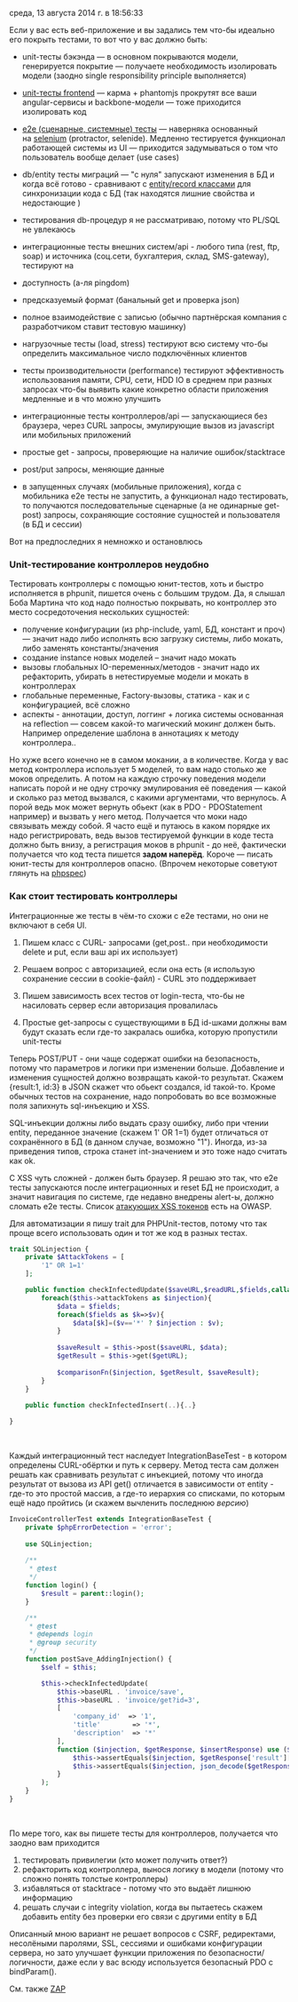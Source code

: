 среда, 13 августа 2014 г. в 18:56:33

Если у вас есть веб-приложение и вы задались тем что-бы идеально его покрыть тестами, то вот что у вас должно быть:

- unit-тесты бэкэнда — в основном покрываются модели, генерируется покрытие — получаете необходимость изолировать модели (заодно single responsibility principle выполняется)
- [unit-тесты frontend](http://kurapov.name/rus/lab/quality_control/karma_jasmine_testing_angularjs/) — карма + phantomjs прокрутят все ваши angular-сервисы и backbone-модели — тоже приходится изолировать код
- [e2e (сценарные, системные) тесты](http://kurapov.name/rus/lab/quality_control/protractor/) — наверняка основанный на [selenium](http://kurapov.name/rus/lab/quality_control/selenium_server_phpstorm/) (protractor, selenide). Медленно тестируется функционал работающей системы из UI — приходится задумываться о том что пользователь вообще делает (use cases)
- db/entity тесты миграций — "с нуля" запускают изменения в БД и когда всё готово - сравнивают с [entity/record классами](http://docs.doctrine-project.org/projects/doctrine-orm/en/latest/reference/basic-mapping.html) для синхронизации кода с БД (так находятся лишние свойства и недостающие )

- тестирования db-процедур я не рассматриваю, потому что PL/SQL не увлекаюсь

- интеграционные тесты внешних систем/api - любого типа (rest, ftp, soap) и источника (соц.сети, бухгалтерия, склад, SMS-gateway), тестируют на

- доступность (а-ля pingdom)
- предсказуемый формат (банальный get и проверка json)
- полное взаимодействие с записью (обычно партнёрская компания с разработчиком ставит тестовую машинку)

- нагрузочные тесты (load, stress) тестируют всю систему что-бы определить максимальное число подключённых клиентов
- тесты производительности (performance) тестируют эффективность использования памяти, CPU, сети, HDD IO в среднем при разных запросах что-бы выявить какие конкретно области приложения медленные и в что можно улучшить
- интеграционные тесты контроллеров/api — запускающиеся без браузера, через CURL запросы, эмулирующие вызов из javascript или мобильных приложений

- простые get - запросы, проверяющие на наличие ошибок/stacktrace
- post/put запросы, меняющие данные
- в запущенных случаях (мобильные приложения), когда с мобильника e2e тесты не запустить, а функционал надо тестировать, то получаются последовательные сценарные (а не одинарные get-post) запросы, сохраняющие состояние сущностей и пользователя (в БД и сессии)

Вот на предпоследних я немножко и остановлюсь

### Unit-тестирование контроллеров неудобно

Тестировать контроллеры с помощью юнит-тестов, хоть и быстро исполняется в phpunit, пишется очень с большим трудом. Да, я слышал Боба Мартина что код надо полностью покрывать, но контроллер это место сосредоточения нескольких сущностей:

- получение конфигурации (из php-include, yaml, БД, констант и проч) — значит надо либо исполнять всю загрузку системы, либо мокать, либо заменять константы/значения
- создание instance новых моделей – значит надо мокать
- вызовы глобальных IO-переменных/методов - значит надо их рефакторить, убирать в нетестируемые модели и мокать в контроллерах
- глобальные переменные, Factory-вызовы, статика - как и с конфигурацией, всё сложно
- аспекты - аннотации, доступ, логгинг + логика системы основанная на reflection — совсем какой-то магический мокинг должен быть. Например определение шаблона в аннотациях к методу контроллера..

Но хуже всего конечно не в самом мокании, а в количестве. Когда у вас метод контроллера использует 5 моделей, то вам надо столько же моков определить. А потом на каждую строчку поведения модели написать порой и не одну строчку эмулирования её поведения — какой и сколько раз метод вызвался, с какими аргументами, что вернулось. А порой ведь мок может вернуть обьект (как в PDO - PDOStatement например) и вызвать у него метод. Получается что моки надо связывать между собой. Я часто ещё и путаюсь в каком порядке их надо регистрировать, ведь вызов тестируемой функции в коде теста должно быть внизу, а регистрация моков в phpunit - до неё, фактически получается что код теста пишется **задом наперёд**. Короче — писать юнит-тесты для контроллеров опасно. (Впрочем некоторые советуют глянуть на [phpspec](http://www.phpspec.net/))

### Как стоит тестировать контроллеры

Интеграционные же тесты в чём-то схожи с e2e тестами, но они не включают в себя UI.

1. Пишем класс с CURL- запросами (get,post.. при необходимости delete и put, если ваш api их использует)  
    
2. Решаем вопрос с авторизацией, если она есть (я использую сохранение сессии в cookie-файл) - CURL это поддерживает
3. Пишем зависимость всех тестов от login-теста, что-бы не насиловать сервер если авторизация провалилась
4. Простые get-запросы с существующими в БД id-шками должны вам будут сказать если где-то закралась ошибка, которую пропустили unit-тесты

Теперь POST/PUT - они чаще содержат ошибки на безопасность, потому что параметров и логики при изменении больше. Добавление и изменения сущностей должно возвращать какой-то результат. Скажем {result:1, id:3} в JSON скажет что обьект создался, id такой-то. Кроме обычных тестов на сохранение, надо попробовать во все возможные поля запихнуть sql-инъекцию и XSS. 

SQL-инъекции должны либо выдать сразу ошибку, либо при чтении entity, переданное значение (скажем 1' OR 1=1) будет отличаться от сохранённого в БД (в данном случае, возможно "1"). Иногда, из-за приведения типов, строка станет int-значением и это тоже надо считать как ok.

С XSS чуть сложней - должен быть браузер. Я решаю это так, что e2e тесты запускаются после интеграционных и reset БД не происходит, а значит навигация по системе, где недавно внедрены alert-ы, должно сломать e2e тесты. Список [атакующих XSS токенов](https://www.owasp.org/index.php/XSS_Filter_Evasion_Cheat_Sheet) есть на OWASP.

Для автоматизации я пишу trait для PHPUnit-тестов, потому что так проще всего использовать один и тот же код в разных тестах. 

```php
trait SQLinjection {
    private $AttackTokens = [ 
        '1" OR 1=1'
    ];

    public function checkInfectedUpdate($saveURL,$readURL,$fields,callable $comparisonFn){
        foreach($this->attackTokens as $injection){
            $data = $fields;
            foreach($fields as $k=>$v){
                $data[$k]=($v=='*' ? $injection : $v);            
            }
            
            $saveResult = $this->post($saveURL, $data);
            $getResult = $this->get($getURL);
        
            $comparisonFn($injection, $getResult, $saveResult);
        }
    }
    
    public function checkInfectedInsert(..){..}

}
```

   

Каждый интеграционный тест наследует IntegrationBaseTest - в котором определены CURL-обёртки и путь к серверу. Метод теста сам должен решать как сравнивать результат с инъекцией, потому что иногда результат от вызова из API get() отличается в зависимости от entity - где-то это простой массив, а где-то иерархия со списками, по которым ещё надо пройтись (и скажем вычленить последнюю _версию_)  

```php
InvoiceControllerTest extends IntegrationBaseTest {
    private $phpErrorDetection = 'error';
    
    use SQLinjection;
    
    /**
     * @test
     */
    function login() {
        $result = parent::login();
    }

    /**
     * @test
     * @depends login
     * @group security
     */
    function postSave_AddingInjection() {
        $self = $this;

        $this->checkInfectedUpdate(
            $this->baseURL . 'invoice/save',
            $this->baseURL . 'invoice/get?id=3',
            [
                'company_id'  => '1',
                'title'        => '*',
                'description'  => '*'
            ],
            function ($injection, $getResponse, $insertResponse) use ($self) {
                $this->assertEquals($injection, $getResponse['result']['title']);
                $this->assertEquals($injection, json_decode($getResponse['result']['description']));
            }
        );
    }
}
```

   

По мере того, как вы пишете тесты для контроллеров, получается что заодно вам приходится

1. тестировать привилегии (кто может получить ответ?)
2. рефакторить код контроллера, вынося логику в модели (потому что сложно понять толстые контроллеры)
3. избавляться от stacktrace - потому что это выдаёт лишнюю информацию
4. решать случаи с integrity violation, когда вы пытаетесь скажем добавить entity без проверки его связи с другими entity в БД

Описанный мною вариант не решает вопросов с CSRF, редиректами, несолёными паролями, SSL, сессиями и ошибками конфигурации сервера, но зато улучшает функции приложения по безопасности/логичности, даже если у вас всюду используется безопасный PDO с bindParam().

См. также [ZAP](https://code.google.com/p/zaproxy/)